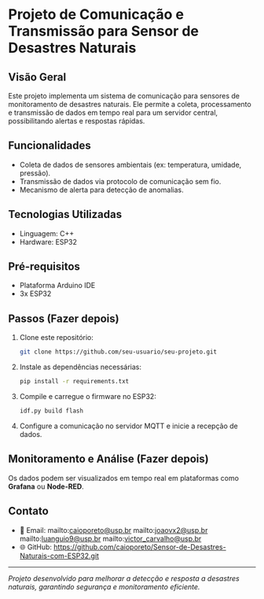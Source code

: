 
# Projeto de Comunicação e Transmissão para Sensor de Desastres Naturais 

## Visão Geral 

Este projeto implementa um sistema de comunicação para sensores de monitoramento de desastres naturais. Ele permite a coleta, processamento e transmissão de dados em tempo real para um servidor central, possibilitando alertas e respostas rápidas.

## Funcionalidades

- Coleta de dados de sensores ambientais (ex: temperatura, umidade, pressão).
- Transmissão de dados via protocolo de comunicação sem fio.
- Mecanismo de alerta para detecção de anomalias.

## Tecnologias Utilizadas

- Linguagem: C++
- Hardware: ESP32

## Pré-requisitos

- Plataforma Arduino IDE 
- 3x ESP32

## Passos (Fazer depois)

1. Clone este repositório:
   ```sh
   git clone https://github.com/seu-usuario/seu-projeto.git
   ```
2. Instale as dependências necessárias:
   ```sh
   pip install -r requirements.txt
   ```
3. Compile e carregue o firmware no ESP32:
   ```sh
   idf.py build flash
   ```
4. Configure a comunicação no servidor MQTT e inicie a recepção de dados.

## Monitoramento e Análise (Fazer depois)

Os dados podem ser visualizados em tempo real em plataformas como **Grafana** ou **Node-RED**.

## Contato

- 📧 Email: mailto\:caioporeto@usp.br
             mailto\:joaovx2@usp.br
             mailto\:luanguio9@usp.br
             mailto\:victor_carvalho@usp.br
- 🌐 GitHub: https://github.com/caioporeto/Sensor-de-Desastres-Naturais-com-ESP32.git

---

*Projeto desenvolvido para melhorar a detecção e resposta a desastres naturais, garantindo segurança e monitoramento eficiente.*
